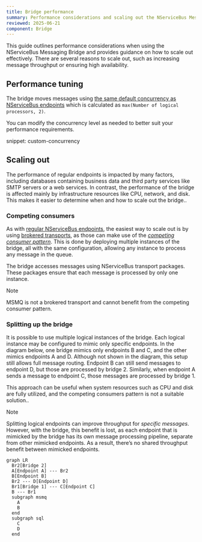 ```yaml
---
title: Bridge performance
summary: Performance considerations and scaling out the NServiceBus Messaging Bridge
reviewed: 2025-06-21
component: Bridge
---
```


This guide outlines performance considerations when using the NServiceBus Messaging Bridge and provides guidance on how to scale out effectively. There are several reasons to scale out, such as increasing message throughput or ensuring high availability.

## Performance tuning

The bridge moves messages using [the same default concurrency as NServiceBus endpoints](/nservicebus/operations/tuning.md#configuring-concurrency-limit) which is calculated as `max(Number of logical processors, 2)`.

You can modify the concurrency level as needed to better suit your performance requirements.

snippet: custom-concurrency

## Scaling out

The performance of regular endpoints is impacted by many factors, including databases containing business data and third party services like SMTP servers or a web services. In contrast, the performance of the bridge is affected mainly by infrastructure resources like CPU, network, and disk. This makes it easier to determine when and how to scale out the bridge..

### Competing consumers

As with [regular NServiceBus endpoints](/nservicebus/scaling.md#scaling-out-to-multiple-nodes-competing-consumers), the easiest way to scale out is by using [brokered transports](/transports/types.md#broker-transports), as those can make use of the *[competing consumer pattern](https://www.enterpriseintegrationpatterns.com/patterns/messaging/CompetingConsumers.html)*. This is done by deploying multiple instances of the bridge, all with the same configuration, allowing any instance to process any message in the queue.

The bridge accesses messages using NServiceBus transport packages. These packages ensure that each message is processed by only one instance.

> [!NOTE]
> MSMQ is not a brokered transport and cannot benefit from the competing consumer pattern.

### Splitting up the bridge

It is possible to use multiple logical instances of the bridge. Each logical instance may be configured to mimic only specific endpoints. In the diagram below, one bridge mimics only endpoints B and C, and the other mimics endpoints A and D. Although not shown in the diagram, this setup still allows full message routing. Endpoint B can still send messages to endpoint D, but those are processed by bridge 2. Similarly, when endpoint A sends a message to endpoint C, those messages are processed by bridge 1.

This approach can be useful when system resources such as CPU and disk are fully utilized, and the competing consumers pattern is not a suitable solution..

> [!NOTE]
> Splitting logical endpoints can improve throughput for *specific messages*. However, with the bridge, this benefit is lost, as each endpoint that is mimicked by the bridge has its own message processing pipeline, separate from other mimicked endpoints. As a result, there’s no shared throughput benefit between mimicked endpoints.

```mermaid
graph LR
  Br2[Bridge 2]
  A[Endpoint A] --- Br2
  B[Endpoint B]
  Br2 --- D[Endpoint D]
  Br1[Bridge 1] --- C[Endpoint C]
  B --- Br1
  subgraph msmq
    A
    B
  end
  subgraph sql
    C
    D
  end
```
